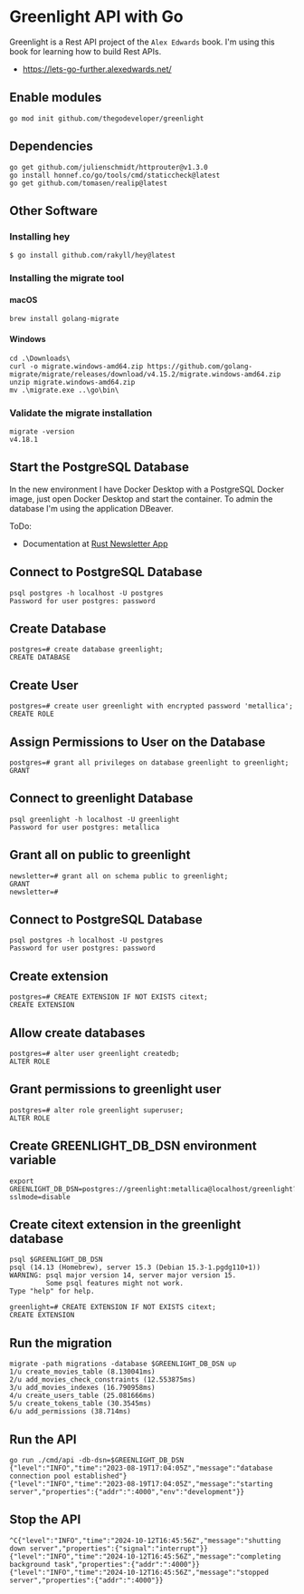 # Greenlight API with Go

Greenlight is a Rest API project of the `Alex Edwards` book. I'm using this book for learning how to build Rest APIs. 

- https://lets-go-further.alexedwards.net/

## Enable modules

```
go mod init github.com/thegodeveloper/greenlight
```

## Dependencies

```
go get github.com/julienschmidt/httprouter@v1.3.0
go install honnef.co/go/tools/cmd/staticcheck@latest
go get github.com/tomasen/realip@latest
```

## Other Software

### Installing hey

```commandline
$ go install github.com/rakyll/hey@latest
```

### Installing the migrate tool

#### macOS

```shell
brew install golang-migrate
```

#### Windows
```
cd .\Downloads\
curl -o migrate.windows-amd64.zip https://github.com/golang-migrate/migrate/releases/download/v4.15.2/migrate.windows-amd64.zip
unzip migrate.windows-amd64.zip
mv .\migrate.exe ..\go\bin\
```

### Validate the migrate installation

```
migrate -version
v4.18.1
```

## Start the PostgreSQL Database

In the new environment I have Docker Desktop with a PostgreSQL Docker image, just open Docker Desktop and start the container.
To admin the database I'm using the application DBeaver.

ToDo: 
- Documentation at [Rust Newsletter App](https://github.com/therustdeveloper/newsletter)

## Connect to PostgreSQL Database

```commandline
psql postgres -h localhost -U postgres
Password for user postgres: password
```

## Create Database

```commandline
postgres=# create database greenlight;
CREATE DATABASE
```

## Create User

```commandline
postgres=# create user greenlight with encrypted password 'metallica';
CREATE ROLE
```

## Assign Permissions to User on the Database

```commandline
postgres=# grant all privileges on database greenlight to greenlight;
GRANT
```

## Connect to greenlight Database

```commandline
psql greenlight -h localhost -U greenlight
Password for user postgres: metallica
```

## Grant all on public to greenlight

```commandline
newsletter=# grant all on schema public to greenlight;
GRANT
newsletter=#
```

## Connect to PostgreSQL Database

```commandline
psql postgres -h localhost -U postgres
Password for user postgres: password
```

## Create extension

```commandline
postgres=# CREATE EXTENSION IF NOT EXISTS citext;
CREATE EXTENSION
```

## Allow create databases

```commandline
postgres=# alter user greenlight createdb;
ALTER ROLE
```

## Grant permissions to greenlight user

```commandline
postgres=# alter role greenlight superuser;
ALTER ROLE
```

## Create GREENLIGHT_DB_DSN environment variable

```commandline
export GREENLIGHT_DB_DSN=postgres://greenlight:metallica@localhost/greenlight?sslmode=disable
```

## Create citext extension in the greenlight database

```shell
psql $GREENLIGHT_DB_DSN 
psql (14.13 (Homebrew), server 15.3 (Debian 15.3-1.pgdg110+1))
WARNING: psql major version 14, server major version 15.
         Some psql features might not work.
Type "help" for help.

greenlight=# CREATE EXTENSION IF NOT EXISTS citext;
CREATE EXTENSION
```

## Run the migration

```shell
migrate -path migrations -database $GREENLIGHT_DB_DSN up
1/u create_movies_table (8.130041ms)
2/u add_movies_check_constraints (12.553875ms)
3/u add_movies_indexes (16.790958ms)
4/u create_users_table (25.081666ms)
5/u create_tokens_table (30.3545ms)
6/u add_permissions (38.714ms)
```

## Run the API

```
go run ./cmd/api -db-dsn=$GREENLIGHT_DB_DSN
{"level":"INFO","time":"2023-08-19T17:04:05Z","message":"database connection pool established"}
{"level":"INFO","time":"2023-08-19T17:04:05Z","message":"starting server","properties":{"addr":":4000","env":"development"}}
```

## Stop the API

```commandline
^C{"level":"INFO","time":"2024-10-12T16:45:56Z","message":"shutting down server","properties":{"signal":"interrupt"}}
{"level":"INFO","time":"2024-10-12T16:45:56Z","message":"completing background task","properties":{"addr":":4000"}}
{"level":"INFO","time":"2024-10-12T16:45:56Z","message":"stopped server","properties":{"addr":":4000"}}
```